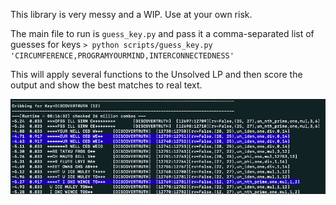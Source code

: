 This library is very messy and a WIP. Use at your own risk.

The main file to run is `guess_key.py` and pass it a comma-separated list of guesses for keys
`> python scripts/guess_key.py 'CIRCUMFERENCE,PROGRAMYOURMIND,INTERCONNECTEDNESS'`

This will apply several functions to the Unsolved LP and then score the output and show the best matches to real text.

![img](data/guess_key_output.png)

